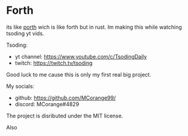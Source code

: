 # Forth

its like [porth](https://gitlab.com/tsoding/porth) wich is like forth but in rust. Im making this while watching tsoding yt vids. 

Tsoding:  
- yt channel: https://www.youtube.com/c/TsodingDaily  
- twitch: https://twitch.tv/tsoding

Good luck to me cause this is only my first real big project.

My socials: 
    
- github: https://github.com/MCorange99/
- discord: MCorange#4829

The project is disributed under the MIT license. 

Also 